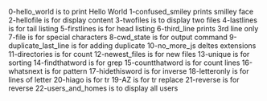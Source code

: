 0-hello_world is to print Hello World
1-confused_smiley prints smilley face
2-hellofile is for display content
3-twofiles is to display two files
4-lastlines is for tail listing
5-firstlines is for head listing
6-third_line prints 3rd line only
7-file is for special characters
8-cwd_state is for output command
9-duplicate_last_line is for adding duplicate
10-no_more_js deltes extensions
11-directories is for count
12-newest_files is for new files
13-unique is for sorting
14-findthatword is for grep
15-countthatword is for count lines
16-whatsnext is for pattern
17-hidethisword is for inverse
18-letteronly is for lines of letter
20-hiago is for tr
19-AZ is for tr replace
21-reverse is for reverse
22-users_and_homes is to display all users
